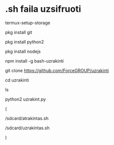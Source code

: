 # .sh faila uzsifruoti 

termux-setup-storage

pkg install git

pkg install python2

pkg install nodejs

npm install -g bash-uzrakinti

git clone https://github.com/ForceGROUP/uzrakinti

cd uzrakinti

ls

python2 uzrakint.py





(

/sdcard/atrakintas.sh

/sdcard/uzrakintas.sh

)
